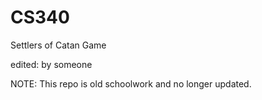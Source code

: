 CS340
=====

Settlers of Catan Game

edited: by someone

NOTE: This repo is old schoolwork and no longer updated. 
